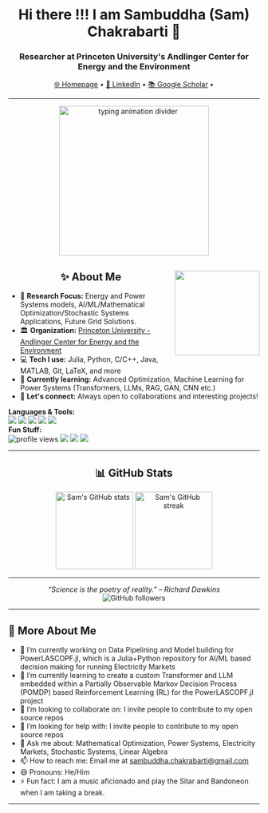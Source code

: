 <!-- Minimal Professional Intro -->
<h1 align="center">Hi there !!! I am Sambuddha (Sam) Chakrabarti 👋</h1>
<h3 align="center">Researcher at Princeton University's Andlinger Center for Energy and the Environment</h3>
<p align="center">
  <a href="https://sambuddhac.github.io/" target="_blank">🌐 Homepage</a> •
  <a href="https://www.linkedin.com/in/sambuddha-chakrabarti-ph-d-84157318/" target="_blank">💼 LinkedIn</a> •
  <a href="https://scholar.google.com/citations?user=R6fo6_oAAAAJ&hl=en" target="_blank">📚 Google Scholar</a> •
</p>

---

<!-- Typing Animation Divider -->
<p align="center">
  <img src="https://media.giphy.com/media/l0MYt5jPR6QX5pnqM/giphy.gif" alt="typing animation divider" width="300" />
</p>

<!-- Fun, Interactive About Me -->
<div align="center">
  <img src="https://media.giphy.com/media/13HgwGsXF0aiGY/giphy.gif" width="170" align="right" />
  <h2>✨ About Me</h2>
</div>

<ul>
  <li>🔬 <b>Research Focus:</b> Energy and Power Systems models, AI/ML/Mathematical Optimization/Stochastic Systems Applications, Future Grid Solutions.</li>
  <li>🏛️ <b>Organization:</b> <a href="https://acee.princeton.edu/">Princeton University - Andlinger Center for Energy and the Environment</a></li>
  <li>💻 <b>Tech I use:</b> Julia, Python, C/C++, Java, MATLAB, Git, LaTeX, and more</li>
  <li>🌱 <b>Currently learning:</b> Advanced Optimization, Machine Learning for Power Systems (Transformers, LLMs, RAG, GAN, CNN etc.)</li>
  <li>🤝 <b>Let's connect:</b> Always open to collaborations and interesting projects!</li>
</ul>

<div align="left">
  <b>Languages & Tools:</b><br>
  <img src="https://img.shields.io/badge/Python-3776AB?logo=python&logoColor=white" />
  <img src="https://img.shields.io/badge/Julia-9558B2?logo=julia&logoColor=white" />
  <img src="https://img.shields.io/badge/MATLAB-0076A8?logo=mathworks&logoColor=white" />
  <img src="https://img.shields.io/badge/Git-F05032?logo=git&logoColor=white" />
  <img src="https://img.shields.io/badge/LaTeX-008080?logo=latex&logoColor=white" />
</div>

<div align="left">
  <b>Fun Stuff:</b><br>
  <img src="https://komarev.com/ghpvc/?username=sambuddhac&label=Profile%20Views&color=0e75b6&style=flat" alt="profile views" />
  <img src="https://img.shields.io/badge/-Coffee%20Lover-orange" />
  <img src="https://img.shields.io/badge/-Dog%20Person-yellow" />
  <img src="https://img.shields.io/badge/-SciFi%20Fan-blueviolet" />
</div>

---

<!-- Dynamic GitHub Stats -->
<div align="center">
  <h2>📊 GitHub Stats</h2>
  <img src="https://github-readme-stats.vercel.app/api?username=sambuddhac&show_icons=true&theme=default" alt="Sam's GitHub stats" height="155"/>
  <img src="https://github-readme-streak-stats.herokuapp.com/?user=sambuddhac" alt="Sam's GitHub streak" height="155"/>
</div>

---

<!-- Footer or Contact -->
<p align="center">
  <i>“Science is the poetry of reality.” – Richard Dawkins</i> <br>
  <img src="https://img.shields.io/github/followers/sambuddhac?label=Follow%20me%20on%20GitHub" alt="GitHub followers" />
</p>

---

## 🚀 More About Me

- 🔭 I’m currently working on Data Pipelining and Model building for PowerLASCOPF.jl, which is a Julia+Python repository for AI/ML based decision making for running Electricity Markets
- 🌱 I’m currently learning to create a custom Transformer and LLM embedded within a Partially Observable Markov Decision Process (POMDP) based Reinforcement Learning (RL) for the PowerLASCOPF.jl project
- 👯 I’m looking to collaborate on: I invite people to contribute to my open source repos
- 🤔 I’m looking for help with: I invite people to contribute to my open source repos
- 💬 Ask me about: Mathematical Optimization, Power Systems, Electricity Markets, Stochastic Systems, Linear Algebra
- 📫 How to reach me: Email me at sambuddha.chakrabarti@gmail.com
- 😄 Pronouns: He/Him
- ⚡ Fun fact: I am a music aficionado and play the Sitar and Bandoneon when I am taking a break.

---